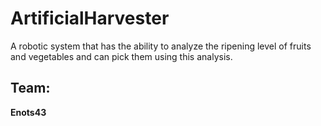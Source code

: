 # ArtificialHarvester
A robotic system that has the ability to analyze the
ripening level of fruits and vegetables and can pick
them using this analysis.


## Team: 
****Enots43****

